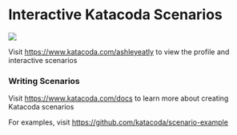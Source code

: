 # Interactive Katacoda Scenarios

[![](http://shields.katacoda.com/katacoda/ashleyeatly/count.svg)](https://www.katacoda.com/ashleyeatly "Get your profile on Katacoda.com")

Visit https://www.katacoda.com/ashleyeatly to view the profile and interactive scenarios

### Writing Scenarios
Visit https://www.katacoda.com/docs to learn more about creating Katacoda scenarios

For examples, visit https://github.com/katacoda/scenario-example
